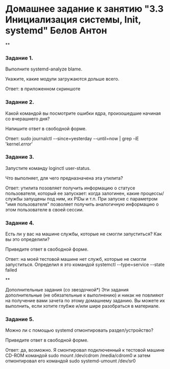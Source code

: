 # Домашнее задание к занятию "3.3 Инициализация системы, Init, systemd" Белов Антон
**

### Задание 1.
Выполните systemd-analyze blame.

Укажите, какие модули загружаются дольше всего.

Ответ: в приложенном скриншоте

### Задание 2.
Какой командой вы посмотрите ошибки ядра, произошедшие начиная со вчерашнего дня?

Напишите ответ в свободной форме.

Ответ: sudo journalctl --since=yesterday --until=now | grep -iE 'kernel.*error*'

### Задание 3.
Запустите команду loginctl user-status.

Что выполняет, для чего предназначена эта утилита?

Ответ: утилита позовляет получить информацию о статусе пользователя, который ее запускает: когда залогинен, какие процессы/службы запущены под ним, их PIDы и т.п.
При запуске с параметром "имя пользователя" позволяет получить аналогичную информацию о этом пользователе в своей сессии.

### Задание 4.
Есть ли у вас на машине службы, которые не смогли запуститься? Как вы это определили?

Приведите ответ в свободной форме.

Ответ: на моей тестовой машине нет служб, которые не смогли запуститься. Определил я это командой systemctl --type=service --state failed

**

Дополнительные задания (со звездочкой*)
Эти задания дополнительные (не обязательные к выполнению) и никак не повлияют на получение вами зачета по этому домашнему заданию. Вы можете их выполнить, если хотите глубже и/или шире разобраться в материале.

### Задание 5.
Можно ли с помощью systemd отмонтировать раздел/устройство?

Приведите ответ в свободной форме.

Ответ: да, возможно. Я смонтировал подключенный к тестовой машине CD-ROM командой sudo mount /dev/cdrom /media/cdrom0 и затем отмонтировал его 
командой sudo systemd-umount /dev/sr0

